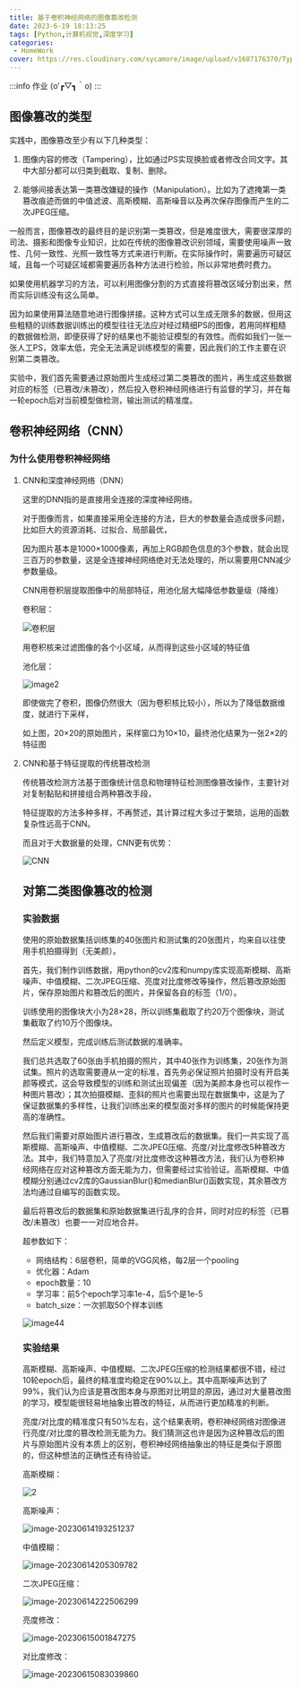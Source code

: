 ```yaml
---
title: 基于卷积神经网络的图像篡改检测
date: 2023-6-19 18:13:25
tags: [Python,计算机视觉,深度学习]
categories: 
 - HomeWork
cover: https://res.cloudinary.com/sycamore/image/upload/v1687176370/Typera/2023/06/a52f34c1f306520174b3bdbc613f9ec5.webp
---
```


:::info
作业 (o′┏▽┓｀o) 
:::

## 图像篡改的类型

实践中，图像篡改至少有以下几种类型：

1.   图像内容的修改（Tampering），比如通过PS实现换脸或者修改合同文字。其中大部分都可以归类到截取、复制、删除。

2.   能够间接表达第一类篡改嫌疑的操作（Manipulation）。比如为了遮掩第一类篡改痕迹而做的中值滤波、高斯模糊、高斯噪音以及再次保存图像而产生的二次JPEG压缩。

一般而言，图像篡改的最终目的是识别第一类篡改，但是难度很大，需要很深厚的司法、摄影和图像专业知识，比如在传统的图像篡改识别领域，需要使用噪声一致性、几何一致性、光照一致性等方式来进行判断。在实际操作时，需要遍历可疑区域，且每一个可疑区域都需要遍历各种方法进行检验，所以非常地费时费力。

如果使用机器学习的方法，可以利用图像分割的方式直接将篡改区域分割出来，然而实际训练没有这么简单。

因为如果使用算法随意地进行图像拼接。这种方式可以生成无限多的数据，但用这些粗糙的训练数据训练出的模型往往无法应对经过精细PS的图像，若用同样粗糙的数据做检测，即便获得了好的结果也不能验证模型的有效性。而假如我们一张一张人工PS，效率太低，完全无法满足训练模型的需要，因此我们的工作主要在识别第二类篡改。

实验中，我们首先需要通过原始图片生成经过第二类篡改的图片，再生成这些数据对应的标签（已篡改/未篡改），然后投入卷积神经网络进行有监督的学习，并在每一轮epoch后对当前模型做检测，输出测试的精准度。

## 卷积神经网络（CNN）

### 为什么使用卷积神经网络

1.   CNN和深度神经网络（DNN）

     这里的DNN指的是直接用全连接的深度神经网络。

     对于图像而言，如果直接采用全连接的方法，巨大的参数量会造成很多问题，比如巨大的资源消耗、过拟合、局部最优，

     因为图片基本是1000×1000像素，再加上RGB颜色信息的3个参数，就会出现三百万的参数量，这是全连接神经网络绝对无法处理的，所以需要用CNN减少参数量级。

     CNN用卷积层提取图像中的局部特征，用池化层大幅降低参数量级（降维）

     卷积层：

     ![卷积层](https://res.cloudinary.com/sycamore/image/upload/v1686727431/Typera/2023/06/4d21c7e3db7073a15d12d724f59dc984.gif)

     用卷积核来过滤图像的各个小区域，从而得到这些小区域的特征值

     池化层：

     ![image2](https://res.cloudinary.com/sycamore/image/upload/v1687175841/Typera/2023/06/7e967b5220d5377df9e2c47844537eab.gif)

     即使做完了卷积，图像仍然很大（因为卷积核比较小），所以为了降低数据维度，就进行下采样，

     如上图，20×20的原始图片，采样窗口为10×10，最终池化结果为一张2×2的特征图

2.   CNN和基于特征提取的传统篡改检测

     传统篡改检测方法基于图像统计信息和物理特征检测图像篡改操作，主要针对对复制黏贴和拼接组合两种篡改手段，

     特征提取的方法多种多样，不再赘述，其计算过程大多过于繁琐，运用的函数复杂性远高于CNN。

     而且对于大数据量的处理，CNN更有优势：

     ![CNN](https://res.cloudinary.com/sycamore/image/upload/v1686731027/Typera/2023/06/fe4c339cd26fdaa558292c2a0bbe298b.png)

     ## 对第二类图像篡改的检测

     ### 实验数据

     使用的原始数据集括训练集的40张图片和测试集的20张图片，均来自以往使用手机拍摄得到（无美颜）。

     首先，我们制作训练数据，用python的cv2库和numpy库实现高斯模糊、高斯噪声、中值模糊、二次JPEG压缩、亮度对比度修改等操作，然后篡改原始图片，保存原始图片和篡改后的图片，并保留各自的标签（1/0）。

     训练使用的图像块大小为28×28，所以训练集截取了约20万个图像块，测试集截取了约10万个图像块。

     然后定义模型，完成训练后测试数据的准确率。

     我们总共选取了60张由手机拍摄的照片，其中40张作为训练集，20张作为测试集。照片的选取需要遵从一定的标准，首先务必保证照片拍摄时没有开启美颜等模式，这会导致模型的训练和测试出现偏差（因为美颜本身也可以视作一种图片篡改）；其次拍摄模糊、歪斜的照片也需要出现在数据集中，这是为了保证数据集的多样性，让我们训练出来的模型面对多样的图片的时候能保持更高的准确性。

     然后我们需要对原始图片进行篡改，生成篡改后的数据集。我们一共实现了高斯模糊、高斯噪声、中值模糊、二次JPEG压缩、亮度/对比度修改5种篡改方法。其中，我们特意加入了亮度/对比度修改这种篡改方法，我们认为卷积神经网络在应对这种篡改方面无能为力，但需要经过实验验证。高斯模糊、中值模糊分别通过cv2库的GaussianBlur()和medianBlur()函数实现，其余篡改方法均通过自编写的函数实现。

     最后将篡改后的数据集和原始数据集进行乱序的合并，同时对应的标签（已篡改/未篡改）也要一一对应地合并。

     超参数如下：

     -   网络结构：6层卷积，简单的VGG风格，每2层一个pooling
     -   优化器：Adam
     -   epoch数量：10
     -   学习率：前5个epoch学习率1e-4，后5个是1e-5
     -   batch_size：一次抓取50个样本训练
     
     ![image44](https://res.cloudinary.com/sycamore/image/upload/v1687175862/Typera/2023/06/7040e9af89e49b6fddf3e0620c2f7916.png)
     
     ### 实验结果

     高斯模糊、高斯噪声、中值模糊、二次JPEG压缩的检测结果都很不错，经过10轮epoch后，最终的精准度均稳定在90%以上。其中高斯噪声达到了99%，我们认为应该是篡改图本身与原图对比明显的原因，通过对大量篡改图的学习，模型能很轻易地抽象出篡改的特征，从而进行更加精准的判断。

     亮度/对比度的精准度只有50%左右，这个结果表明，卷积神经网络对图像进行亮度/对比度的篡改检测无能为力。我们猜测这也许是因为这种篡改后的图片与原始图片没有本质上的区别，卷积神经网络抽象出的特征是类似于原图的，但这种想法的正确性还有待验证。

     高斯模糊：

     ![2](https://res.cloudinary.com/sycamore/image/upload/v1686734917/Typera/2023/06/65359b472aa28e64f839e965bce97108.png)

     高斯噪声：

     ![image-20230614193251237](https://res.cloudinary.com/sycamore/image/upload/v1686742374/Typera/2023/06/e9e97cf8a1bd777db7afc55d9db4b480.png)

     中值模糊：

     ![image-20230614205309782](https://res.cloudinary.com/sycamore/image/upload/v1687179264/Typera/2023/06/48ff4fc5e8acecfe8d9a492ca6d8ea11.png)

     二次JPEG压缩：

     ![image-20230614222506299](https://res.cloudinary.com/sycamore/image/upload/v1686752710/Typera/2023/06/72c6c4569175987c83df64a5f748b19d.png)

     亮度修改：
     
     ![image-20230615001847275](https://res.cloudinary.com/sycamore/image/upload/v1686759533/Typera/2023/06/42b9386be2989de4375eb726319b3c13.png)
     
     对比度修改：
     
     ![image-20230615083039860](https://res.cloudinary.com/sycamore/image/upload/v1687179256/Typera/2023/06/5a4fa62d82228b6bc12025547582efe4.png)